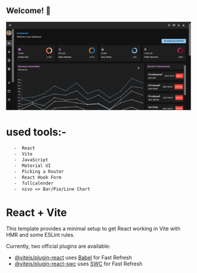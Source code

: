 ## Welcome! 👋
![React Dashboard](./preview.png)

# used tools:-
       -  React
       -  Vite
       -  JavaScript
       -  Material UI
       -  Picking a Router
       -  React Hook Form
       -  fullcalender
       -  nivo => Bar/Pie/Line Chart


# React + Vite

This template provides a minimal setup to get React working in Vite with HMR and some ESLint rules.

Currently, two official plugins are available:

- [@vitejs/plugin-react](https://github.com/vitejs/vite-plugin-react/blob/main/packages/plugin-react/README.md) uses [Babel](https://babeljs.io/) for Fast Refresh
- [@vitejs/plugin-react-swc](https://github.com/vitejs/vite-plugin-react-swc) uses [SWC](https://swc.rs/) for Fast Refresh


